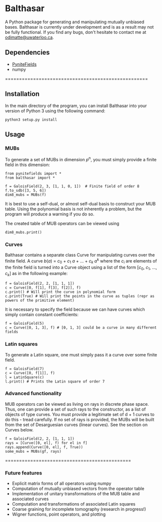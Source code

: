 # Balthasar
A Python package for generating and manipulating mutually unbiased bases. Balthasar is currently under development and is as a result may not be fully functional. If you find any bugs, don't hesitate to contact me at odimatte@uwaterloo.ca.

## Dependencies

- [PyniteFields](https://github.com/glassnotes/PyniteFields)
- numpy

===================================================

## Installation
In the main directory of the program, you can install Balthasar into your version of Python 3 using the following command:

```
python3 setup.py install
```

## Usage

### MUBs

To generate a set of MUBs in dimension _p_<sup>_n_</sup>, you must simply provide a finite field in this dimension:
```
from pynitefields import *
from balthasar import *

f = GaloisField(2, 3, [1, 1, 0, 1])  # Finite field of order 8
f.to_sdb([3, 5, 6])
dim8_mubs = MUBs(f)
```

It is best to use a self-dual, or almost self-dual basis to construct your MUB table. Using the
polynomial basis is not inherently a problem, but the program will produce a warning if you do so.


The created table of MUB operators can be viewed using
```
dim8_mubs.print()
```


### Curves
Balthasar contains a separate class Curve for manipulating curves over the finite field. 
A curve _b_(_a_) = _c_<sub>0</sub> + _c_<sub>1</sub> _a_ + ... + _c_<sub>_k_</sub> _a_<sup>k</sup>
where the _c_<sub>i</sub> are elements of the finite field is turned into a Curve object using a list
of the form [_c_<sub>0</sub>, _c_<sub>1</sub>, ..., _c_<sub>_k_</sub>] as in the following example:
```
f = GaloisField(2, 2, [1, 1, 1])
c = Curve([0, f[1], f[3], f[2]], f)
c.print() # Will print the curve in polynomial form
c.print(True) # Will print the points in the curve as tuples (repr as powers of the primitive element)
```
It is necessary to specify the field because we can have curves which simply contain constant coefficients:
```
f = GaloisField(5)
c = Curve([0, 1, 3], f) # [0, 1, 3] could be a curve in many different fields
```


### Latin squares

To generate a Latin square, one must simply pass it a curve over some finite field.
```
f = GaloisField(7)
c = Curve([0, f[1]], f)
l = LatinSquare(c)
l.print() # Prints the Latin square of order 7
```

### Advanced functionality
MUB operators can be viewed as living on rays in discrete phase space. Thus, one can provide a set 
of such rays to the constructor, as a list of objects of type curves.  You must provide a legitimate set of
d + 1 curves to do this - tread carefully.
If no set of rays is provided, the MUBs will be built from the set
of Desarguesian curves (linear curves). See the section on Curves below.
```
f = GaloisField(2, 2, [1, 1, 1])
rays = [Curve([0, el], f) for el in f]
rays.append(Curve([0, el], f, True))
some_mubs = MUBs(gf, rays)
```
=============================================

### Future features
- Explicit matrix forms of all operators using numpy
- Computation of mutually unbiased vectors from the operator table 
- Implementation of unitary transformations of the MUB table and associated curves
- Computation and transformations of associated Latin squares
- Coarse graining for incomplete tomography (research in progress!) 
- Wigner functions, point operators, and plotting

